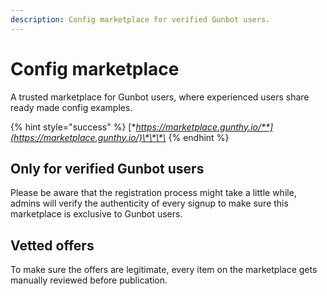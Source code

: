 ```yaml
---
description: Config marketplace for verified Gunbot users.
---
```


# Config marketplace

A trusted marketplace for Gunbot users, where experienced users share ready made config examples.

{% hint style="success" %}
[**https://marketplace.gunthy.io/**](https://marketplace.gunthy.io/)\*\*\*\*
{% endhint %}

## Only for verified Gunbot users

Please be aware that the registration process might take a little while, admins will verify the authenticity of every signup to make sure this marketplace is exclusive to Gunbot users.

## Vetted offers

To make sure the offers are legitimate, every item on the marketplace gets manually reviewed before publication.


